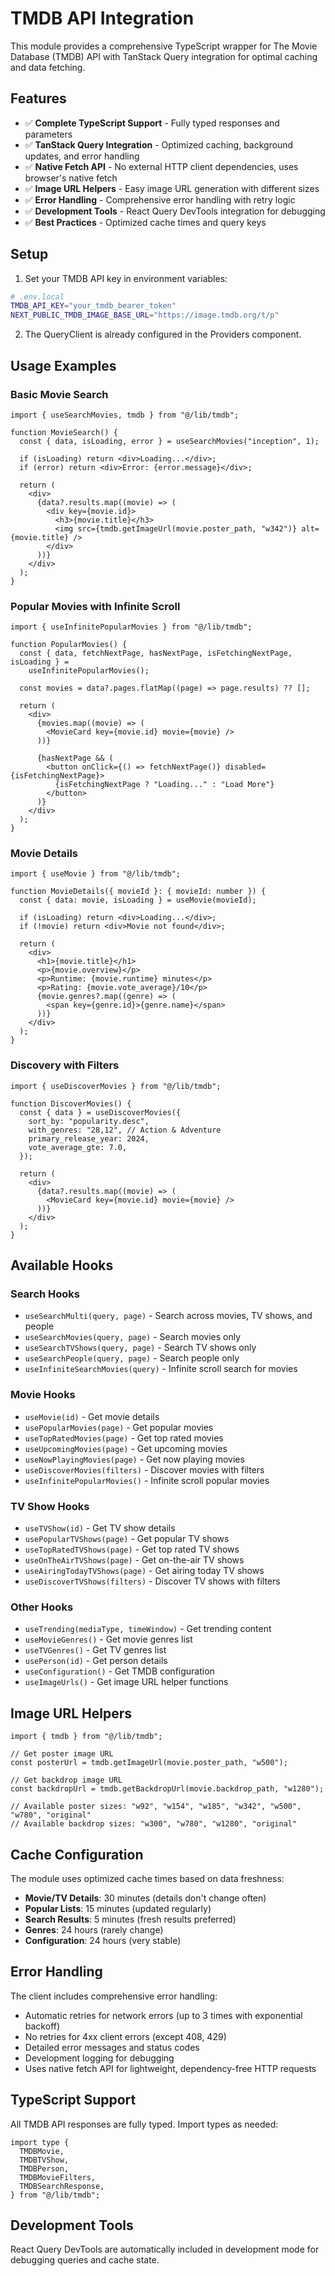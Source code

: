 # TMDB API Integration

This module provides a comprehensive TypeScript wrapper for The Movie Database (TMDB) API with TanStack Query integration for optimal caching and data fetching.

## Features

- ✅ **Complete TypeScript Support** - Fully typed responses and parameters
- ✅ **TanStack Query Integration** - Optimized caching, background updates, and error handling
- ✅ **Native Fetch API** - No external HTTP client dependencies, uses browser's native fetch
- ✅ **Image URL Helpers** - Easy image URL generation with different sizes
- ✅ **Error Handling** - Comprehensive error handling with retry logic
- ✅ **Development Tools** - React Query DevTools integration for debugging
- ✅ **Best Practices** - Optimized cache times and query keys

## Setup

1. Set your TMDB API key in environment variables:

```bash
# .env.local
TMDB_API_KEY="your_tmdb_bearer_token"
NEXT_PUBLIC_TMDB_IMAGE_BASE_URL="https://image.tmdb.org/t/p"
```

2. The QueryClient is already configured in the Providers component.

## Usage Examples

### Basic Movie Search

```tsx
import { useSearchMovies, tmdb } from "@/lib/tmdb";

function MovieSearch() {
  const { data, isLoading, error } = useSearchMovies("inception", 1);

  if (isLoading) return <div>Loading...</div>;
  if (error) return <div>Error: {error.message}</div>;

  return (
    <div>
      {data?.results.map((movie) => (
        <div key={movie.id}>
          <h3>{movie.title}</h3>
          <img src={tmdb.getImageUrl(movie.poster_path, "w342")} alt={movie.title} />
        </div>
      ))}
    </div>
  );
}
```

### Popular Movies with Infinite Scroll

```tsx
import { useInfinitePopularMovies } from "@/lib/tmdb";

function PopularMovies() {
  const { data, fetchNextPage, hasNextPage, isFetchingNextPage, isLoading } =
    useInfinitePopularMovies();

  const movies = data?.pages.flatMap((page) => page.results) ?? [];

  return (
    <div>
      {movies.map((movie) => (
        <MovieCard key={movie.id} movie={movie} />
      ))}

      {hasNextPage && (
        <button onClick={() => fetchNextPage()} disabled={isFetchingNextPage}>
          {isFetchingNextPage ? "Loading..." : "Load More"}
        </button>
      )}
    </div>
  );
}
```

### Movie Details

```tsx
import { useMovie } from "@/lib/tmdb";

function MovieDetails({ movieId }: { movieId: number }) {
  const { data: movie, isLoading } = useMovie(movieId);

  if (isLoading) return <div>Loading...</div>;
  if (!movie) return <div>Movie not found</div>;

  return (
    <div>
      <h1>{movie.title}</h1>
      <p>{movie.overview}</p>
      <p>Runtime: {movie.runtime} minutes</p>
      <p>Rating: {movie.vote_average}/10</p>
      {movie.genres?.map((genre) => (
        <span key={genre.id}>{genre.name}</span>
      ))}
    </div>
  );
}
```

### Discovery with Filters

```tsx
import { useDiscoverMovies } from "@/lib/tmdb";

function DiscoverMovies() {
  const { data } = useDiscoverMovies({
    sort_by: "popularity.desc",
    with_genres: "28,12", // Action & Adventure
    primary_release_year: 2024,
    vote_average_gte: 7.0,
  });

  return (
    <div>
      {data?.results.map((movie) => (
        <MovieCard key={movie.id} movie={movie} />
      ))}
    </div>
  );
}
```

## Available Hooks

### Search Hooks

- `useSearchMulti(query, page)` - Search across movies, TV shows, and people
- `useSearchMovies(query, page)` - Search movies only
- `useSearchTVShows(query, page)` - Search TV shows only
- `useSearchPeople(query, page)` - Search people only
- `useInfiniteSearchMovies(query)` - Infinite scroll search for movies

### Movie Hooks

- `useMovie(id)` - Get movie details
- `usePopularMovies(page)` - Get popular movies
- `useTopRatedMovies(page)` - Get top rated movies
- `useUpcomingMovies(page)` - Get upcoming movies
- `useNowPlayingMovies(page)` - Get now playing movies
- `useDiscoverMovies(filters)` - Discover movies with filters
- `useInfinitePopularMovies()` - Infinite scroll popular movies

### TV Show Hooks

- `useTVShow(id)` - Get TV show details
- `usePopularTVShows(page)` - Get popular TV shows
- `useTopRatedTVShows(page)` - Get top rated TV shows
- `useOnTheAirTVShows(page)` - Get on-the-air TV shows
- `useAiringTodayTVShows(page)` - Get airing today TV shows
- `useDiscoverTVShows(filters)` - Discover TV shows with filters

### Other Hooks

- `useTrending(mediaType, timeWindow)` - Get trending content
- `useMovieGenres()` - Get movie genres list
- `useTVGenres()` - Get TV genres list
- `usePerson(id)` - Get person details
- `useConfiguration()` - Get TMDB configuration
- `useImageUrls()` - Get image URL helper functions

## Image URL Helpers

```tsx
import { tmdb } from "@/lib/tmdb";

// Get poster image URL
const posterUrl = tmdb.getImageUrl(movie.poster_path, "w500");

// Get backdrop image URL
const backdropUrl = tmdb.getBackdropUrl(movie.backdrop_path, "w1280");

// Available poster sizes: "w92", "w154", "w185", "w342", "w500", "w780", "original"
// Available backdrop sizes: "w300", "w780", "w1280", "original"
```

## Cache Configuration

The module uses optimized cache times based on data freshness:

- **Movie/TV Details**: 30 minutes (details don't change often)
- **Popular Lists**: 15 minutes (updated regularly)
- **Search Results**: 5 minutes (fresh results preferred)
- **Genres**: 24 hours (rarely change)
- **Configuration**: 24 hours (very stable)

## Error Handling

The client includes comprehensive error handling:

- Automatic retries for network errors (up to 3 times with exponential backoff)
- No retries for 4xx client errors (except 408, 429)
- Detailed error messages and status codes
- Development logging for debugging
- Uses native fetch API for lightweight, dependency-free HTTP requests

## TypeScript Support

All TMDB API responses are fully typed. Import types as needed:

```tsx
import type {
  TMDBMovie,
  TMDBTVShow,
  TMDBPerson,
  TMDBMovieFilters,
  TMDBSearchResponse,
} from "@/lib/tmdb";
```

## Development Tools

React Query DevTools are automatically included in development mode for debugging queries and cache state.
